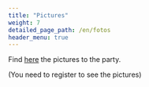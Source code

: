```yaml
---
title: "Pictures"
weight: 7
detailed_page_path: /en/fotos
header_menu: true
---
```


Find [here](/en/fotos) the pictures to the party.

(You need to register to see the pictures)
